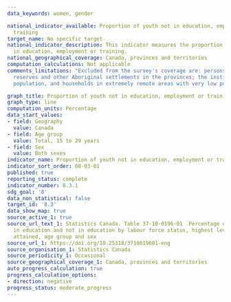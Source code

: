 ```yaml
---
data_keywords: women, gender

national_indicator_available: Proportion of youth not in education, employment or
  training
target_name: No specific target
national_indicator_description: This indicator measures the proportion of youth not
  in education, employment or training.
national_geographical_coverage: Canada, provinces and territories
computation_calculations: Not applicable
comments_limitations: "Excluded from the survey's coverage are: persons living on
  reserves and other Aboriginal settlements in the provinces; the institutionalized
  population, and households in extremely remote areas with very low population density."

graph_title: Proportion of youth not in education, employment or training (NEET)
graph_type: line
computation_units: Percentage
data_start_values:
- field: Geography
  value: Canada
- field: Age group
  value: Total, 15 to 29 years
- field: Sex
  value: Both sexes
indicator_name: Proportion of youth not in education, employment or training
indicator_sort_order: 08-03-01
published: true
reporting_status: complete
indicator_number: 8.3.1
sdg_goal: '8'
data_non_statistical: false
target_id: '8.3'
data_show_map: true
source_active_1: true
source_url_text_1: Statistics Canada. Table 37-10-0196-01  Percentage of 15-to 29-year-olds
  in education and not in education by labour force status, highest level of education
  attained, age group and sex
source_url_1: https://doi.org/10.25318/3710019601-eng
source_organisation_1: Statistics Canada
source_periodicity_1: Occasional
source_geographical_coverage_1: Canada, provinces and territories
auto_progress_calculation: true
progress_calculation_options:
- direction: negative
progress_status: moderate_progress
---
```

